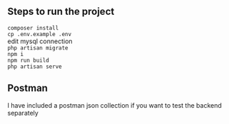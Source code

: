 ## Steps to run the project  
`composer install`  
`cp .env.example .env`  
edit mysql connection  
`php artisan migrate`  
`npm i`  
`npm run build`  
`php artisan serve`
## Postman
I have included a postman json collection if you want to test the backend separately